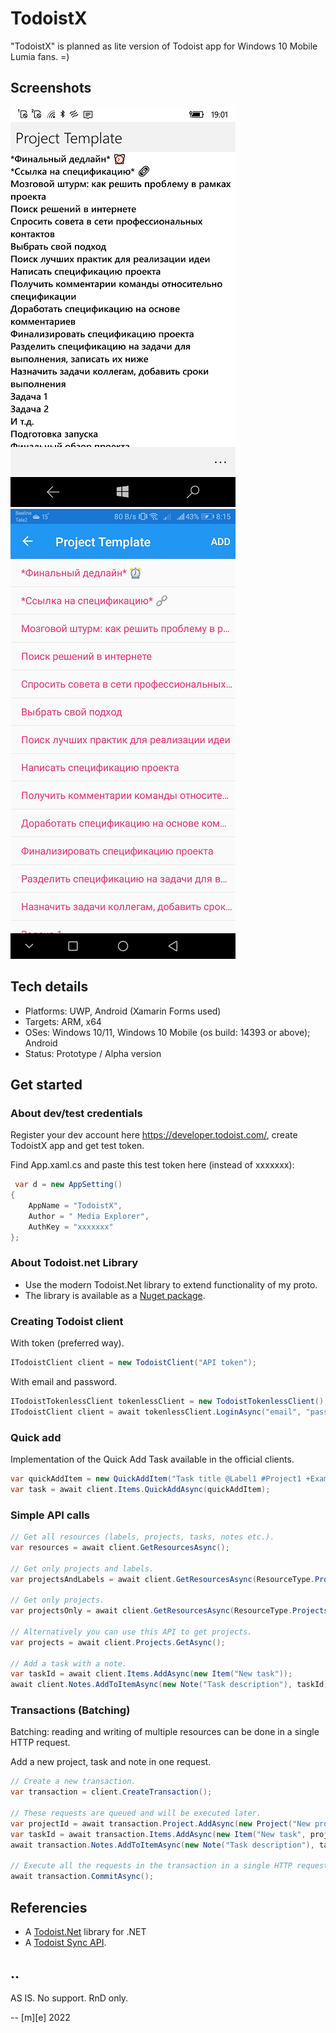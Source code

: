 # TodoistX

"TodoistX" is planned as lite version of Todoist app for Windows 10 Mobile Lumia fans. =)

## Screenshots

![Task List - Win10Mobile](Images/shot1.png)
![Task List - Android](Images/shot2.png)

## Tech details

- Platforms: UWP, Android (Xamarin Forms used)
- Targets: ARM, x64
- OSes: Windows 10/11, Windows 10 Mobile (os build: 14393 or above); Android
- Status: Prototype / Alpha version


## Get started

### About dev/test credentials

Register your dev account here https://developer.todoist.com/, create TodoistX app and get test token.

Find App.xaml.cs and paste this test token here (instead of xxxxxxx):
```csharp
 var d = new AppSetting()
{
    AppName = "TodoistX",
    Author = " Media Explorer",
    AuthKey = "xxxxxxx"
};
```

### About Todoist.net Library
- Use the modern Todoist.Net library to extend functionality of my proto.
- The library is available as a [Nuget package](https://www.nuget.org/packages/Todoist.Net/).

### Creating Todoist client

With token (preferred way).
```csharp
ITodoistClient client = new TodoistClient("API token");
```

With email and password.
```csharp
ITodoistTokenlessClient tokenlessClient = new TodoistTokenlessClient();
ITodoistClient client = await tokenlessClient.LoginAsync("email", "password");
```

### Quick add

Implementation of the Quick Add Task available in the official clients.
```csharp
var quickAddItem = new QuickAddItem("Task title @Label1 #Project1 +ExampleUser");
var task = await client.Items.QuickAddAsync(quickAddItem);
```

### Simple API calls
```csharp
// Get all resources (labels, projects, tasks, notes etc.).
var resources = await client.GetResourcesAsync();

// Get only projects and labels.
var projectsAndLabels = await client.GetResourcesAsync(ResourceType.Projects, ResourceType.Labels);

// Get only projects.
var projectsOnly = await client.GetResourcesAsync(ResourceType.Projects);

// Alternatively you can use this API to get projects.
var projects = await client.Projects.GetAsync();

// Add a task with a note.
var taskId = await client.Items.AddAsync(new Item("New task"));
await client.Notes.AddToItemAsync(new Note("Task description"), taskId);
```

### Transactions (Batching)
Batching: reading and writing of multiple resources can be done in a single HTTP request.

Add a new project, task and note in one request.
```csharp
// Create a new transaction.
var transaction = client.CreateTransaction();

// These requests are queued and will be executed later.
var projectId = await transaction.Project.AddAsync(new Project("New project"));
var taskId = await transaction.Items.AddAsync(new Item("New task", projectId));
await transaction.Notes.AddToItemAsync(new Note("Task description"), taskId);

// Execute all the requests in the transaction in a single HTTP request.
await transaction.CommitAsync();

```

## Referencies
- A [Todoist.Net](https://github.com/olsh/todoist-net) library for .NET
- A [Todoist Sync API](https://developer.todoist.com/sync/v8/).


## ..
AS IS. No support. RnD only.


-- [m][e] 2022